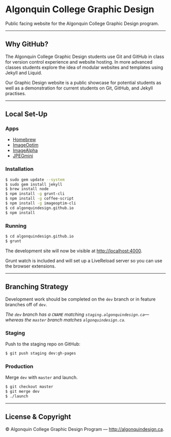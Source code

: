 # Algonquin College Graphic Design

Public facing website for the Algonquin College Graphic Design program.

---

## Why GitHub?

The Algonquin College Graphic Design students use Git and GitHub in class for version control experience and website hosting.
In more advanced classes students explore the idea of modular websites and templates using Jekyll and Liquid.

Our Graphic Design website is a public showcase for potential students as well as a demonstration for current students on Git, GitHub, and Jekyll practises.

---

## Local Set-Up

### Apps

- [Homebrew](http://brew.sh/)
- [ImageOptim](http://imageoptim.com/)
- [ImageAlpha](http://pngmini.com/)
- [JPEGmini](http://www.jpegmini.com/mac)

### Installation

```sh
$ sudo gem update --system
$ sudo gem install jekyll
$ brew install node
$ npm install -g grunt-cli
$ npm install -g coffee-script
$ npm install -g imageoptim-cli
$ cd algonquindesign.github.io
$ npm install
```

### Running
```sh
$ cd algonquindesign.github.io
$ grunt
```

The development site will now be visible at [http://localhost:4000](http://localhost:4000).

Grunt watch is included and will set up a LiveReload server so you can use the browser extensions.

---

## Branching Strategy

Development work should be completed on the `dev` branch or in feature branches off of `dev`.

*The `dev` branch has a `CNAME` matching `staging.algonquindesign.ca`—whereas the `master` branch matches `algonquindesign.ca`.*

### Staging

Push to the staging repo on GitHub:

```sh
$ git push staging dev:gh-pages
```

### Production

Merge `dev` with `master` and launch.

```sh
$ git checkout master
$ git merge dev
$ ./launch
```

---

## License & Copyright

© Algonquin College Graphic Design Program — <http://algonquindesign.ca>.
